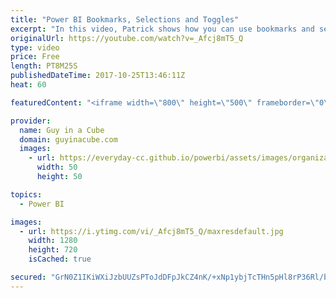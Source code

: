 ```yaml
---
title: "Power BI Bookmarks, Selections and Toggles"
excerpt: "In this video, Patrick shows how you can use bookmarks and selections to create interesting reports to show different aspects of your data. He also shows a very cool way to change between those selections that he picked up from one of his customers.  Bookmarks - https://powerbi.microsoft.com/en-us/documentation/powerbi-desktop-bookmarks/"
originalUrl: https://youtube.com/watch?v=_Afcj8mT5_Q
type: video
price: Free
length: PT8M25S
publishedDateTime: 2017-10-25T13:46:11Z
heat: 60

featuredContent: "<iframe width=\"800\" height=\"500\" frameborder=\"0\" src=\"https://www.youtube.com/embed/_Afcj8mT5_Q\" allow=\"accelerometer; autoplay; encrypted-media; gyroscope; picture-in-picture\" allowfullscreen></iframe>"

provider:
  name: Guy in a Cube
  domain: guyinacube.com
  images:
    - url: https://everyday-cc.github.io/powerbi/assets/images/organizations/guyinacube.com-50x50.jpg
      width: 50
      height: 50

topics:
  - Power BI

images:
  - url: https://i.ytimg.com/vi/_Afcj8mT5_Q/maxresdefault.jpg
    width: 1280
    height: 720
    isCached: true

secured: "GrN0Z1IKiWXiJzbUUZsPToJdDFpJkCZ4nK/+xNp1ybjTcTHn5pHl8rP36Rl/bL+wiGuW4AURrNBZEQB0jzh8Juv5w72sXOHWFvuaJpIWoo4tCLUC46pzUZ1Sm7nRd/12OYFhZUSB05oNn8ymSTTVhImfAmjrc4D076hmnysk6EANefK9QrZ4J+NSWzjt5EtAQVe141rw8qP7t1rMIcjDmIFg19ZVf1+9rMC1fYL0AA57M4q58wUn40PY8ayGmst6Hp40vrr2ISKUBdEn/YMEhw9BtRzpsgO5jWQy8j4SFWRYx2xBBM54hF0BIL+YDsmKQJPKDeUMr7cSRwElue6jIW1tzAh1y3R/v5kpiO3iQ+T8XVWCvEJlOLkw7STOzoDvVfxyNhUZcUHsOghGEbZi7USiewlb9zYjP62N/aB1FEPeMXWJHrYpoGXItmBE6agJ;YA5fv9koqQx2sZNs5wBDuw=="
---
```


